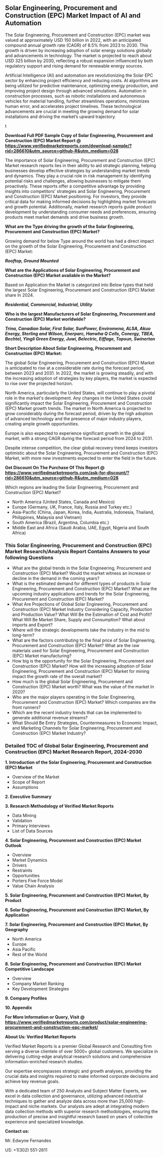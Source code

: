 <h2>Solar Engineering, Procurement and Construction (EPC) Market Impact of AI and Automation</h2><p>The Solar Engineering, Procurement and Construction (EPC) market was valued at approximately USD 150 billion in 2022, with an anticipated compound annual growth rate (CAGR) of 8.5% from 2023 to 2030. This growth is driven by increasing adoption of solar energy solutions globally and advancements in technology. The market is projected to reach about USD 325 billion by 2030, reflecting a robust expansion influenced by both regulatory support and rising demand for renewable energy sources.</p><p>Artificial Intelligence (AI) and automation are revolutionizing the Solar EPC sector by enhancing project efficiency and reducing costs. AI algorithms are being utilized for predictive maintenance, optimizing energy production, and improving project design through advanced simulations. Automation in construction processes, such as robotic installations and autonomous vehicles for material handling, further streamlines operations, minimizes human error, and accelerates project timelines. These technological advancements are crucial in meeting the growing demand for solar installations and driving the market’s upward trajectory.</p>t</p><p id="" class=""><strong>Download Full PDF Sample Copy of Solar Engineering, Procurement and Construction (EPC) Market Report @ <a href="https://www.verifiedmarketreports.com/download-sample/?rid=286610&utm_source=github-R&utm_medium=028" target="_blank">https://www.verifiedmarketreports.com/download-sample/?rid=286610&utm_source=github-R&utm_medium=028</a></strong></p><p>The importance of&nbsp;Solar Engineering, Procurement and Construction (EPC) Market research reports lies in their ability to aid strategic planning, helping businesses develop effective strategies by understanding market trends and dynamics. They play a crucial role in risk management by identifying potential risks and challenges, allowing businesses to mitigate them proactively. These reports offer a competitive advantage by providing insights into competitors' strategies and Solar Engineering, Procurement and Construction (EPC) Market positioning. For investors, they provide critical data for making informed decisions by highlighting market forecasts and growth potential. Additionally, market research reports guide product development by understanding consumer needs and preferences, ensuring products meet market demands and drive business growth.</p><p><strong>What are the&nbsp;Type driving the growth of the Solar Engineering, Procurement and Construction (EPC) Market?</strong></p><p id="" class="">Growing demand for below Type around the world has had a direct impact on the growth of the Solar Engineering, Procurement and Construction (EPC) Market:</p><em><strong>Rooftop, Ground Mounted</strong></em></p><strong>What are the&nbsp;Applications&nbsp;of Solar Engineering, Procurement and Construction (EPC) Market available in the Market?</strong></p><p id="" class="">Based on Application the Market is categorized into Below types that held the largest Solar Engineering, Procurement and Construction (EPC) Market share In 2024.</p><em><strong>Residential, Commercial, Industrial, Utility</strong></em></p><strong>Who is the largest Manufacturers of Solar Engineering, Procurement and Construction (EPC) Market worldwide?</strong></p><p><em><strong>Trina, Canadian Solar, First Solar, SunPower, Enviromena, ALSA, Akuo Energy, Sterling and Wilson, Enerparc, Hanwha Q Cells, Conergy, TBEA, Bechtel, Yingli Green Energy, Juwi, Belectric, Eiffage, Topsun, Swinerton</strong></em></p><p id="" class=""><strong>Short Description About Solar Engineering, Procurement and Construction (EPC) Market:</strong></p><p>The global Solar Engineering, Procurement and Construction (EPC) Market is anticipated to rise at a considerable rate during the forecast period, between 2023 and 2031. In 2022, the market is growing steadily, and with the increasing adoption of strategies by key players, the market is expected to rise over the projected horizon.</p><p>North America, particularly the United States, will continue to play a pivotal role in the market's development. Any changes in the United States could significantly impact the Solar Engineering, Procurement and Construction (EPC) Market growth trends. The market in North America is projected to grow considerably during the forecast period, driven by the high adoption of advanced technology and the presence of major industry players, creating ample growth opportunities.</p><p>Europe is also expected to experience significant growth in the global market, with a strong CAGR during the forecast period from 2024 to 2031.</p><p>Despite intense competition, the clear global recovery trend keeps investors optimistic about the Solar Engineering, Procurement and Construction (EPC) Market, with more new investments expected to enter the field in the future.</p><p id="" class=""><strong>Get Discount On The Purchase Of This Report @ <a href="https://www.verifiedmarketreports.com/ask-for-discount/?rid=286610&utm_source=github-R&utm_medium=028" target="_blank">https://www.verifiedmarketreports.com/ask-for-discount/?rid=286610&utm_source=github-R&utm_medium=028</a></strong></p>Which regions are leading the Solar Engineering, Procurement and Construction (EPC) Market?</p><ul><li>North America (United States, Canada and Mexico)</li><li>Europe (Germany, UK, France, Italy, Russia and Turkey etc.)</li><li>Asia-Pacific (China, Japan, Korea, India, Australia, Indonesia, Thailand, Philippines, Malaysia and Vietnam)</li><li>South America (Brazil, Argentina, Columbia etc.)</li><li>Middle East and Africa (Saudi Arabia, UAE, Egypt, Nigeria and South Africa)</li></ul><h3 id="" class="">This Solar Engineering, Procurement and Construction (EPC) Market Research/Analysis Report Contains Answers to your following Questions</h3><ul><li>What are the global trends in the Solar Engineering, Procurement and Construction (EPC) Market? Would the market witness an increase or decline in the demand in the coming years?</li><li>What is the estimated demand for different types of products in Solar Engineering, Procurement and Construction (EPC) Market? What are the upcoming industry applications and trends for the Solar Engineering, Procurement and Construction (EPC) Market?</li><li>What Are Projections of Global Solar Engineering, Procurement and Construction (EPC) Market Industry Considering Capacity, Production and Production Value? What Will Be the Estimation of Cost and Profit? What Will Be Market Share, Supply and Consumption? What about imports and Export?</li><li>Where will the strategic developments take the industry in the mid to long-term?</li><li>What are the factors contributing to the final price of Solar Engineering, Procurement and Construction (EPC) Market? What are the raw materials used for Solar Engineering, Procurement and Construction (EPC) Market manufacturing?</li><li>How big is the opportunity for the Solar Engineering, Procurement and Construction (EPC) Market? How will the increasing adoption of Solar Engineering, Procurement and Construction (EPC) Market for mining impact the growth rate of the overall market?</li><li>How much is the global Solar Engineering, Procurement and Construction (EPC) Market worth? What was the value of the market In 2020?</li><li>Who are the major players operating in the Solar Engineering, Procurement and Construction (EPC) Market? Which companies are the front runners?</li><li>Which are the recent industry trends that can be implemented to generate additional revenue streams?</li><li>What Should Be Entry Strategies, Countermeasures to Economic Impact, and Marketing Channels for Solar Engineering, Procurement and Construction (EPC) Market Industry?</li></ul><h3 id="" class="">Detailed TOC of Global Solar Engineering, Procurement and Construction (EPC) Market Research Report, 2024-2030</h3><p id="" class=""><strong>1. Introduction of the Solar Engineering, Procurement and Construction (EPC) Market</strong></p><ul><li>Overview of the Market</li><li>Scope of Report</li><li>Assumptions</li></ul><p id="" class=""><strong>2. Executive Summary</strong></p><p id="" class=""><strong>3. Research Methodology of Verified Market Reports</strong></p><ul><li>Data Mining</li><li>Validation</li><li>Primary Interviews</li><li>List of Data Sources</li></ul><p id="" class=""><strong>4. Solar Engineering, Procurement and Construction (EPC) Market Outlook</strong></p><ul><li>Overview</li><li>Market Dynamics</li><li>Drivers</li><li>Restraints</li><li>Opportunities</li><li>Porters Five Force Model</li><li>Value Chain Analysis</li></ul><p id="" class=""><strong>5. Solar Engineering, Procurement and Construction (EPC) Market, By Product</strong></p><p id="" class=""><strong>6. Solar Engineering, Procurement and Construction (EPC) Market, By Application</strong></p><p id="" class=""><strong>7. Solar Engineering, Procurement and Construction (EPC) Market, By Geography</strong></p><ul><li>North America</li><li>Europe</li><li>Asia Pacific</li><li>Rest of the World</li></ul><p id="" class=""><strong>8. Solar Engineering, Procurement and Construction (EPC) Market Competitive Landscape</strong></p><ul><li>Overview</li><li>Company Market Ranking</li><li>Key Development Strategies</li></ul><p id="" class=""><strong>9. Company Profiles</strong></p><p id="" class=""><strong>10. Appendix</strong></p><p id="" class=""><strong>For More Information or Query, Visit @ <a href="https://www.verifiedmarketreports.com/product/solar-engineering-procurement-and-construction-epc-market/" target="_blank">https://www.verifiedmarketreports.com/product/solar-engineering-procurement-and-construction-epc-market/</a></strong></p><p id="" class=""><strong>About Us: Verified Market Reports</strong></p><p id="" class="">Verified Market Reports is a premier Global Research and Consulting firm serving a diverse clientele of over 5000+ global customers. We specialize in delivering cutting-edge analytical research solutions and comprehensive information-enriched research studies.</p><p id="" class="">Our expertise encompasses strategic and growth analyses, providing the crucial data and insights required to make informed corporate decisions and achieve key revenue goals.</p><p id="" class="">With a dedicated team of 250 Analysts and Subject Matter Experts, we excel in data collection and governance, utilizing advanced industrial techniques to gather and analyze data across more than 25,000 high-impact and niche markets. Our analysts are adept at integrating modern data collection methods with superior research methodologies, ensuring the production of precise and insightful research based on years of collective experience and specialized knowledge.</p><p id="" class=""><strong>Contact us:</strong></p><p id="" class="">Mr. Edwyne Fernandes</p><p id="" class="">US: +1(302) 551-2611</p>